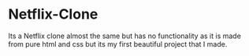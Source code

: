 # Netflix-Clone
Its a Netflix clone almost the same but has no functionality as it is made from pure html and css but its my first beautiful project that I made.
